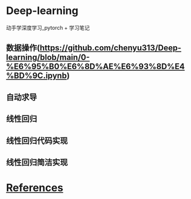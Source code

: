 # Deep-learning
动手学深度学习_pytorch + 学习笔记

## 数据操作(https://github.com/chenyu313/Deep-learning/blob/main/0-%E6%95%B0%E6%8D%AE%E6%93%8D%E4%BD%9C.ipynb)
## 自动求导
## 线性回归
## 线性回归代码实现
## 线性回归简洁实现

# [References](https://zh.d2l.ai/chapter_preface/index.html)
